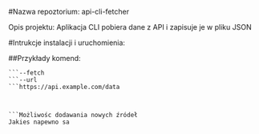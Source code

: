 #Nazwa repoztorium: api-cli-fetcher

Opis projektu:
Aplikacja CLI pobiera dane z API i zapisuje je w pliku JSON


#Intrukcje instalacji i uruchomienia:



##Przykłady komend: 
```./cli_fetcher
```--fetch
```--url
```https://api.example.com/data



```Możliwośc dodawania nowych źródeł
Jakies napewno sa
